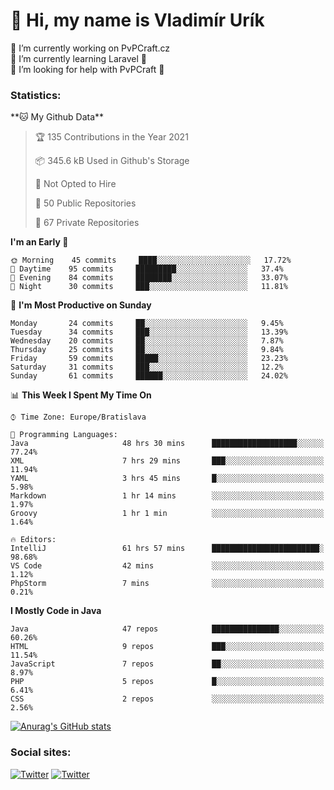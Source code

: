 <h1> 👋 Hi, my name is Vladimír Urík</h1>
<p>
 🔭 I’m currently working on PvPCraft.cz<br>
 🌱 I’m currently learning Laravel 💙<br>
 🤔 I’m looking for help with PvPCraft 💝<br>
</p>
<h3>Statistics:</h3>
<!--START_SECTION:waka-->
**🐱 My Github Data** 

> 🏆 135 Contributions in the Year 2021
 > 
> 📦 345.6 kB Used in Github's Storage 
 > 
> 🚫 Not Opted to Hire
 > 
> 📜 50 Public Repositories 
 > 
> 🔑 67 Private Repositories  
 > 
**I'm an Early 🐤** 

```text
🌞 Morning    45 commits     ████░░░░░░░░░░░░░░░░░░░░░   17.72% 
🌆 Daytime    95 commits     █████████░░░░░░░░░░░░░░░░   37.4% 
🌃 Evening    84 commits     ████████░░░░░░░░░░░░░░░░░   33.07% 
🌙 Night      30 commits     ███░░░░░░░░░░░░░░░░░░░░░░   11.81%

```
📅 **I'm Most Productive on Sunday** 

```text
Monday       24 commits     ██░░░░░░░░░░░░░░░░░░░░░░░   9.45% 
Tuesday      34 commits     ███░░░░░░░░░░░░░░░░░░░░░░   13.39% 
Wednesday    20 commits     ██░░░░░░░░░░░░░░░░░░░░░░░   7.87% 
Thursday     25 commits     ██░░░░░░░░░░░░░░░░░░░░░░░   9.84% 
Friday       59 commits     █████░░░░░░░░░░░░░░░░░░░░   23.23% 
Saturday     31 commits     ███░░░░░░░░░░░░░░░░░░░░░░   12.2% 
Sunday       61 commits     ██████░░░░░░░░░░░░░░░░░░░   24.02%

```


📊 **This Week I Spent My Time On** 

```text
⌚︎ Time Zone: Europe/Bratislava

💬 Programming Languages: 
Java                     48 hrs 30 mins      ███████████████████░░░░░░   77.24% 
XML                      7 hrs 29 mins       ███░░░░░░░░░░░░░░░░░░░░░░   11.94% 
YAML                     3 hrs 45 mins       █░░░░░░░░░░░░░░░░░░░░░░░░   5.98% 
Markdown                 1 hr 14 mins        ░░░░░░░░░░░░░░░░░░░░░░░░░   1.97% 
Groovy                   1 hr 1 min          ░░░░░░░░░░░░░░░░░░░░░░░░░   1.64%

🔥 Editors: 
IntelliJ                 61 hrs 57 mins      ████████████████████████░   98.68% 
VS Code                  42 mins             ░░░░░░░░░░░░░░░░░░░░░░░░░   1.12% 
PhpStorm                 7 mins              ░░░░░░░░░░░░░░░░░░░░░░░░░   0.21%

```

**I Mostly Code in Java** 

```text
Java                     47 repos            ███████████████░░░░░░░░░░   60.26% 
HTML                     9 repos             ███░░░░░░░░░░░░░░░░░░░░░░   11.54% 
JavaScript               7 repos             ██░░░░░░░░░░░░░░░░░░░░░░░   8.97% 
PHP                      5 repos             █░░░░░░░░░░░░░░░░░░░░░░░░   6.41% 
CSS                      2 repos             ░░░░░░░░░░░░░░░░░░░░░░░░░   2.56%

```



<!--END_SECTION:waka-->

[![Anurag's GitHub stats](https://github-readme-stats.vercel.app/api?username=vladimir-urik)](https://github.com/anuraghazra/github-readme-stats)

<h3>Social sites:</h3>
<p><a href="https://twitter.com/GGGEDR" target="_blank"><img alt="Twitter" src="https://img.shields.io/badge/twitter-%231DA1F2.svg?&style=for-the-badge&logo=twitter&logoColor=white" /></a> <a href="https://www.reddit.com/user/GGGEDR" target="_blank"><img alt="Twitter" src="https://img.shields.io/badge/reddit-%23FE6262.svg?&style=for-the-badge&logo=reddit&logoColor=white" /></a>
</p>
